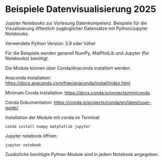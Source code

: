 # Beispiele Datenvisualisierung 2025
Jupyter Notebooks zur Vorlesung Datenkompetenz. Beispiele für die Visualisierung öffentlich zugänglicher Datensätze mit Python/Jupyter Notebooks.

Verwendete Python Version: 3.9 oder höher

Für die Beispiele werden generell NumPy, MatPlotLib und Jupyter (für Notebooks) benötigt.

Die Module können über Conda/Anaconda installiert werden.

Anaconda Installation: https://docs.anaconda.com/free/anaconda/install/index.html

Minimale Conda Installation: https://docs.conda.io/projects/miniconda

Conda Dokumentation: https://conda.io/projects/conda/en/latest/user-guide/

Installation der Module mit conda im Terminal:

    conda install numpy matplotlib jupyter

Jupyter notebook öffnen:

    jupyter notebook

Zusätzliche benötigte Python-Module sind in jedem Notebook angegeben.  

